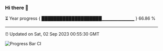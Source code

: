 ### Hi there 👋

⏳ Year progress { ████████████████████▁▁▁▁▁▁▁▁▁▁ } 66.86 %

---

⏰ Updated on Sat, 02 Sep 2023 00:55:30 GMT

![Progress Bar CI](https://github.com/liununu/liununu/workflows/Progress%20Bar%20CI/badge.svg)
